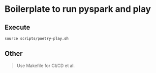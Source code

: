 # Boilerplate to run pyspark and play

## Execute
`source scripts/poetry-play.sh`

## Other
> Use Makefile for CI/CD et al.
